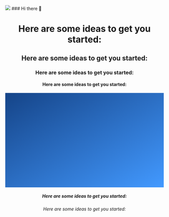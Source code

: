 <img src="https://capsule-render.vercel.app/api?type=waving&color=auto&height=300&section=header&text=capsule%20render%20render&fontSize=90" />
### Hi there 👋

<div align="center">
  <h1>Here are some ideas to get you started:</h1>
  <h2>Here are some ideas to get you started:</h2>
  <h3>Here are some ideas to get you started:</h3>
  <h4>Here are some ideas to get you started:</h4>
  <div style="width:100%;height:300px;background-image:linear-gradient(to top left, #4299FF, #154488);"></div>
  <h5>Here are some ideas to get you started:</h5>
  <h6>Here are some ideas to get you started:</h6>
</div>
<!--
**byeongmin-publishing/byeongmin-publishing** is a ✨ _special_ ✨ repository because its `README.md` (this file) appears on your GitHub profile.

Here are some ideas to get you started:

- 🔭 I’m currently working on ...
- 🌱 I’m currently learning ...
- 👯 I’m looking to collaborate on ...
- 🤔 I’m looking for help with ...
- 💬 Ask me about ...
- 😄 Pronouns: ...
- ⚡ Fun fact: ...
-->
